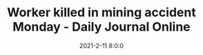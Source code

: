 ---
"title": "Worker killed in mining accident Monday - Daily Journal Online"
"date": "2021-2-11 8:0:0"
"feed_name": "GOOGLENEWSMINING"
"feed_website": "https://news.google.com/search?q=mining%2Bincident&hl=en-US&gl=US&ceid=US:en"
"feed_rss": "https://news.google.com/rss/search?q=mining%2Bincident&hl=en-US&gl=US&ceid=US:en"
"link": "https://dailyjournalonline.com/news/local/accidents/worker-killed-in-mining-accident-monday/article_968d46e4-7758-52ef-824d-5358d07e34af.html"
"file": "_posts/2021-1-1-962baa9b7957765c1f864de2078b2e0e24022538.md"
"accident": "1"
"drilling": "1"
---